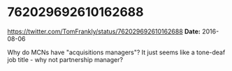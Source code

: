 # 762029692610162688
https://twitter.com/TomFrankly/status/762029692610162688
**Date:** 2016-08-06

Why do MCNs have "acquisitions managers"? It just seems like a tone-deaf job title - why not partnership manager?
